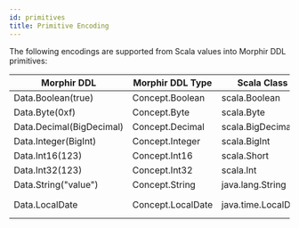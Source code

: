 ```yaml
---
id: primitives
title: Primitive Encoding
---
```

The following encodings are supported from Scala values into Morphir DDL primitives:

| Morphir DDL              | Morphir DDL Type  | Scala Class         | Scala Example         |
|--------------------------|-------------------|---------------------|-----------------------|
| Data.Boolean(true)       | Concept.Boolean   | scala.Boolean       | true                  |
| Data.Byte(0xf)           | Concept.Byte      | scala.Byte          | 0xf                   |
| Data.Decimal(BigDecimal) | Concept.Decimal   | scala.BigDecimal    | BigDecimal("123")     |
| Data.Integer(BigInt)     | Concept.Integer   | scala.BigInt        | BigInt("123")         |
| Data.Int16(123)          | Concept.Int16     | scala.Short         | 123.toShort           |
| Data.Int32(123)          | Concept.Int32     | scala.Int           | 123                   |
| Data.String("value")     | Concept.String    | java.lang.String    | value                 |
| Data.LocalDate           | Concept.LocalDate | java.time.LocalDate | LocalDate(2023, 1, 1) |
